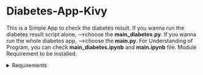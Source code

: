# Diabetes-App-Kivy
This is a Simple App to check the diabetes result.
If you wanna run the diabetes result script alone, -->choose the **main_diabetes.py**.
If you wanna run the whole diabetes app, -->choose the **main.py**.
For Understanding of Program, you can check **main_diabetes.ipynb** and **main.ipynb** file.
Module Requirement to be installed.
<details><summary>Requirements</summary>
<p>

#### Requirements to run the main.py and main_diabetes.py file

```ruby
   pip install kivy
   pip install numpy
   pip install pandas
   pip install kivymd
   pip install sklearn
```

</p>
</details>
